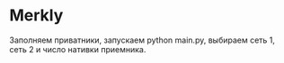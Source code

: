# Merkly
Заполняем приватники, запускаем python main.py, выбираем сеть 1, сеть 2 и число нативки приемника.
